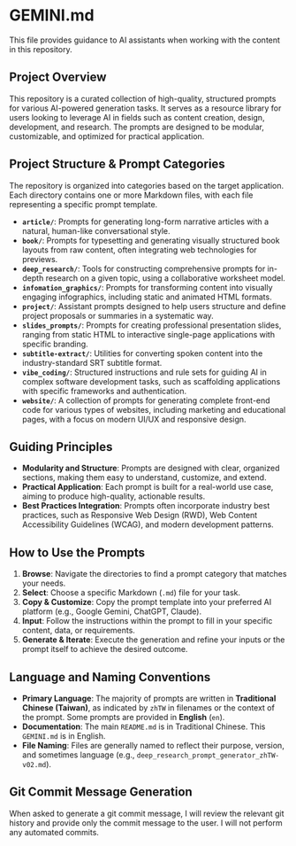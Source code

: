 # GEMINI.md

This file provides guidance to AI assistants when working with the content in this repository.

## Project Overview

This repository is a curated collection of high-quality, structured prompts for various AI-powered generation tasks. It serves as a resource library for users looking to leverage AI in fields such as content creation, design, development, and research. The prompts are designed to be modular, customizable, and optimized for practical application.

## Project Structure & Prompt Categories

The repository is organized into categories based on the target application. Each directory contains one or more Markdown files, with each file representing a specific prompt template.

-   **`article/`**: Prompts for generating long-form narrative articles with a natural, human-like conversational style.
-   **`book/`**: Prompts for typesetting and generating visually structured book layouts from raw content, often integrating web technologies for previews.
-   **`deep_research/`**: Tools for constructing comprehensive prompts for in-depth research on a given topic, using a collaborative worksheet model.
-   **`infomation_graphics/`**: Prompts for transforming content into visually engaging infographics, including static and animated HTML formats.
-   **`project/`**: Assistant prompts designed to help users structure and define project proposals or summaries in a systematic way.
-   **`slides_prompts/`**: Prompts for creating professional presentation slides, ranging from static HTML to interactive single-page applications with specific branding.
-   **`subtitle-extract/`**: Utilities for converting spoken content into the industry-standard SRT subtitle format.
-   **`vibe_coding/`**: Structured instructions and rule sets for guiding AI in complex software development tasks, such as scaffolding applications with specific frameworks and authentication.
-   **`website/`**: A collection of prompts for generating complete front-end code for various types of websites, including marketing and educational pages, with a focus on modern UI/UX and responsive design.

## Guiding Principles

-   **Modularity and Structure**: Prompts are designed with clear, organized sections, making them easy to understand, customize, and extend.
-   **Practical Application**: Each prompt is built for a real-world use case, aiming to produce high-quality, actionable results.
-   **Best Practices Integration**: Prompts often incorporate industry best practices, such as Responsive Web Design (RWD), Web Content Accessibility Guidelines (WCAG), and modern development patterns.

## How to Use the Prompts

1.  **Browse**: Navigate the directories to find a prompt category that matches your needs.
2.  **Select**: Choose a specific Markdown (`.md`) file for your task.
3.  **Copy & Customize**: Copy the prompt template into your preferred AI platform (e.g., Google Gemini, ChatGPT, Claude).
4.  **Input**: Follow the instructions within the prompt to fill in your specific content, data, or requirements.
5.  **Generate & Iterate**: Execute the generation and refine your inputs or the prompt itself to achieve the desired outcome.

## Language and Naming Conventions

-   **Primary Language**: The majority of prompts are written in **Traditional Chinese (Taiwan)**, as indicated by `zhTW` in filenames or the context of the prompt. Some prompts are provided in **English** (`en`).
-   **Documentation**: The main `README.md` is in Traditional Chinese. This `GEMINI.md` is in English.
-   **File Naming**: Files are generally named to reflect their purpose, version, and sometimes language (e.g., `deep_research_prompt_generator_zhTW-v02.md`).

## Git Commit Message Generation

When asked to generate a git commit message, I will review the relevant git history and provide only the commit message to the user. I will not perform any automated commits.
